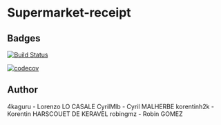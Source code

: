 # Supermarket-receipt


## Badges 

[![Build Status](https://travis-ci.org/CyrilMlb/supermarket-receipt.svg?branch=master)](https://travis-ci.org/CyrilMlb/supermarket-receipt)

[![codecov](https://codecov.io/gh/CyrilMlb/supermarket-receipt/branch/master/graph/badge.svg)](https://codecov.io/gh/CyrilMlb/supermarket-receipt)


## Author

4kaguru - Lorenzo LO CASALE
CyrilMlb - Cyril MALHERBE
korentinh2k - Korentin HARSCOUET DE KERAVEL
robingmz - Robin GOMEZ
